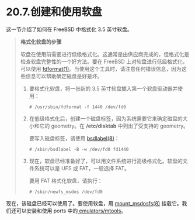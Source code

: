 # 20.7.创建和使用软盘

这一节介绍了如何在 FreeBSD 中格式化 3.5 英寸软盘。

> **格式化软盘的步骤**
>
> 软盘在使用前需要进行低级格式化。这通常是由供应商完成的，但格式化是检查软盘完整性的一个好方法。要在 FreeBSD 上对软盘进行低级格式化，可以使用 [fdformat(1)](https://www.freebsd.org/cgi/man.cgi?query=fdformat&sektion=1&format=html)。当使用这个工具时，请注意任何错误信息，因为这些信息可以帮助确定磁盘是好是坏。
>
> 1. 要格式化软盘，将一张新的 3.5 英寸软盘插入第一个软盘驱动器并使用：
>
>    ```shell-sessionl
>    # /usr/sbin/fdformat -f 1440 /dev/fd0
>    ```
>
> 2. 在低级格式化后，创建一个磁盘标签，因为系统需要它来确定磁盘的大小和它的 geometry。在 **/etc/disktab** 中列出了受支持的 geometry。
>
>    要写入磁盘标签，请使用 [bsdlabel(8)](https://www.freebsd.org/cgi/man.cgi?query=bsdlabel&sektion=8&format=html)：
>
>    ```shell-sessionl
>    # /sbin/bsdlabel -B -w /dev/fd0 fd1440
>    ```
>
> 3. 现在，软盘已经准备好了，可以用文件系统进行高级格式化。软盘的文件系统可以是 UFS 或 FAT，一般选择 FAT。
>
>    要用 FAT 格式化软盘，请执行：
>
>    ```shell-sessionl
>    # /sbin/newfs_msdos /dev/fd0
>    ```

现在，该磁盘已经可以使用了。要使用软盘，用 [mount_msdosfs(8)](https://www.freebsd.org/cgi/man.cgi?query=mount_msdosfs&sektion=8&format=html) 挂载它。我们还可以安装和使用 ports 中的[ emulators/mtools](https://cgit.freebsd.org/ports/tree/emulators/mtools/pkg-descr)。
